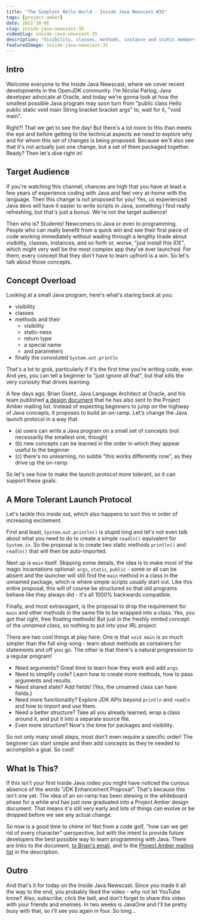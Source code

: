 ```yaml
---
title: "The Simplest Hello World - Inside Java Newscast #35"
tags: [project-amber]
date: 2022-10-06
slug: inside-java-newscast-35
videoSlug: inside-java-newscast-35
description: "Visibility, classes, methods, instance and static members, parameters - a newcomer to programming needs to learn all of these concepts to truly understand a simple hello-world program in Java. Time to make that simpler and cut down on what needs to be known up front."
featuredImage: inside-java-newscast-35
---
```


## Intro

Welcome everyone to the Inside Java Newscast, where we cover recent developments in the OpenJDK community.
I'm Nicolai Parlog, Java developer advocate at Oracle, and today we're gonna look at how the smallest possible Java program may soon turn from "public class Hello public static void main String bracket bracket args" to, wait for it, "void main".

Right?!
That we get to see the day!
But there's a lot more to this than meets the eye and before getting to the technical aspects we need to explore why and for whom this set of changes is being proposed.
Because we'll also see that it's not actually just one change, but a set of them packaged together.
Ready?
Then let's dive right in!

## Target Audience

If you're watching this channel, chances are high that you have at least a few years of experience coding with Java and feel very at-home with the language.
Then this change is not proposed for you!
Yes, us experienced Java devs will have it easier to write scripts in Java, something I find really refreshing, but that's just a bonus.
We're not the target audience!

Then who is?
Students!
Newcomers to Java or even to programming.
People who can really benefit from a quick win and see their first piece of code working immediately without wading through a lengthy tirade about visibility, classes, instances, and so forth or, worse, "just install this IDE", which might very well be the most complex app they've ever launched.
For them, every concept that they don't have to learn upfront is a win.
So let's talk about those concepts.

## Concept Overload

Looking at a small Java program, here's what's staring back at you:

* visibility
* classes
* methods and their
	* visibility
	* static-ness
	* return type
	* a special name
	* and parameters
* finally the convoluted `System.out.println`

That's a lot to grok, particularly if it's the first time you're writing code, ever.
And yes, you can tell a beginner to "just ignore all that", but that kills the very curiosity that drives learning.

A few days ago, Brian Goetz, Java Language Architect at Oracle, and his team published [a design document][on-ramp-doc] that he has also sent to the Project Amber mailing list.
Instead of expecting beginners to jump on the highway of Java concepts, it proposes to build an on-ramp.
Let's change the Java launch protocol in a way that

* (a) users can write a Java program on a small set of concepts (not necessarily the smallest one, though)
* (b) new concepts can be learned in the order in which they appear useful to the beginner
* (c) there's no unlearning, no subtle "this works differently now", as they drive up the on-ramp

So let's see how to make the launch protocol more tolerant, so it can support these goals.

[on-ramp-doc]: https://openjdk.org/projects/amber/design-notes/on-ramp

## A More Tolerant Launch Protocol

Let's tackle this inside out, which also happens to sort this in order of increasing excitement.

First and least, `System.out.println()` is stupid long and let's not even talk about what you need to do to create a simple `readln()` equivalent for `System.in`.
So the proposal is to create two static methods `println()` and `readln()` that will then be auto-imported.

Next up is `main` itself.
Skipping some details, the idea is to make most of the magic incantations optional:
`args`, `static`, `public` - some or all can be absent and the launcher will still find the `main` method in a class in the unnamed package, which is where simple scripts usually start out.
Like this entire proposal, this will of course be structured so that old programs behave like they always did - it's all 1000% backwards compatible.

Finally, and most extravagant, is the proposal to drop the requirement for `main` and other methods in the same file to be wrapped into a class.
Yes, you got that right, free floating methods!
But just in the freshly minted concept of the _unnamed class_, so nothing to put into your IRL project.

There are two cool things at play here:
One is that `void main` is so much simpler than the full sing-song - learn about methods as containers for statements and off you go.
The other is that there's a natural progression to a regular program!

* Need arguments?
  Great time to learn how they work and add `args`.
* Need to simplify code?
  Learn how to create more methods, how to pass arguments and results.
* Need shared state?
  Add fields!
  (Yes, the unnamed class can have fields.)
* Need more functionality?
  Explore JDK APIs beyond `println` and `readln` and how to import and use them.
* Need a better structure?
  Take all you already learned, wrap a class around it, and put it into a separate source file.
* Even more structure?
  Now's the time for packages and visibility.

So not only many small steps, most don't even require a specific order!
The beginner can start simple and then add concepts as they're needed to accomplish a goal.
So cool!

## What Is This?

If this isn't your first Inside Java rodeo you might have noticed the curious absence of the words "JDK Enhancement Proposal".
That's because this isn't one yet.
The idea of an on-ramp has been stewing in the whiteboard phase for a while and has just now graduated into a Project Amber design document.
That means it's still very early and lots of things can evolve or be dropped before we see any actual change.

So now is a good time to chime in!
Not from a code golf, "how can we get rid of every character"-perspective, but with the intent to provide future developers the best possible way to learn programming with Java.
There are links to the document, [to Brian's email][on-ramp-mail], and to the [Project Amber mailing list][amber-list] in the description.

[on-ramp-mail]: https://mail.openjdk.org/pipermail/amber-spec-observers/2022-September/003715.html
[amber-list]: https://mail.openjdk.org/mailman/listinfo/amber-spec-observers

## Outro

And that's it for today on the Inside Java Newscast.
Since you made it all the way to the end, you probably liked the video - why not let YouTube know?
Also, subscribe, click the bell, and don't forget to share this video with your friends and enemies.
In two weeks is JavaOne and I'll be pretty busy with that, so I'll see you again in four.
So long...
